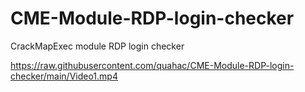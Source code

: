 # CME-Module-RDP-login-checker
CrackMapExec module RDP login checker

https://raw.githubusercontent.com/quahac/CME-Module-RDP-login-checker/main/Video1.mp4
